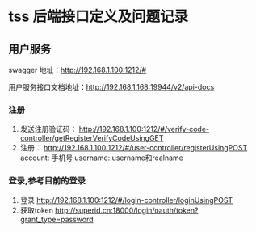 # tss 后端接口定义及问题记录
## 用户服务

swagger 地址：http://192.168.1.100:1212/# 

用户服务接口文档地址：http://192.168.1.168:19944/v2/api-docs
### 注册

1. 发送注册验证码： http://192.168.1.100:1212/#/verify-code-controller/getRegisterVerifyCodeUsingGET
2. 注册： http://192.168.1.100:1212/#/user-controller/registerUsingPOST
account: 手机号 
username: username和realname

### 登录,参考目前的登录
1. 登录 http://192.168.1.100:1212/#/login-controller/loginUsingPOST
2. 获取token http://superid.cn:18000/login/oauth/token?grant_type=password

